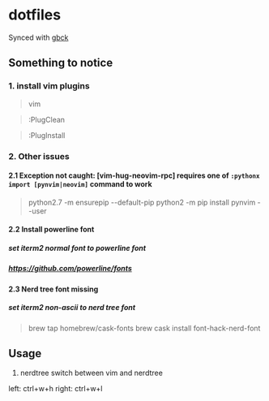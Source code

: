 # dotfiles
  Synced with [gbck](https://github.com/jukben/gbck)

## Something to notice

### 1. install vim plugins

> vim

> :PlugClean

> :PlugInstall

### 2. Other issues

#### 2.1 Exception not caught: [vim-hug-neovim-rpc] requires one of `:pythonx import [pynvim|neovim]` command to work

> python2.7 -m ensurepip --default-pip
> python2 -m pip install pynvim --user

#### 2.2 Install powerline font

##### set iterm2 normal font to powerline font

##### https://github.com/powerline/fonts

#### 2.3 Nerd tree font missing

##### set iterm2 non-ascii to nerd tree font 

> brew tap homebrew/cask-fonts
> brew cask install font-hack-nerd-font

## Usage

1. nerdtree switch between vim and nerdtree

left: ctrl+w+h
right: ctrl+w+l
